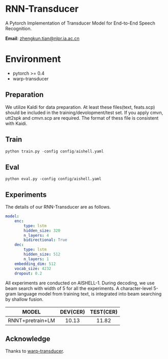 # RNN-Transducer
A Pytorch Implementation of Transducer Model for End-to-End Speech Recognition. 

**Email**: zhengkun.tian@nlpr.ia.ac.cn

# Environment
- pytorch >= 0.4
- warp-transducer

## Preparation
We utilize Kaldi for data preparation. At least these files(text, feats.scp) should be included in the training/devolopment/test set. If you apply cmvn, utt2spk and cmvn.scp are required. The format of thess file is consistent with Kaidi.


## Train
```python
python train.py -config config/aishell.yaml
```

## Eval
```
python eval.py -config config/aishell.yaml
```

## Experiments
The details of our RNN-Transducer are as follows.
```yaml
model:
    enc:
        type: lstm
        hidden_size: 320
        n_layers: 4
        bidirectional: True
    dec:
        type: lstm
        hidden_size: 512
        n_layers: 1
    embedding_dim: 512
    vocab_size: 4232
    dropout: 0.2
```
All experiments are conducted on AISHELL-1. During decoding, we use beam search with width of 5 for all the experiments. A character-level 5-gram language model from training text, is integrated into beam searching by shallow fusion. 

| MODEL | DEV(CER) | TEST(CER) |
|:---: | :---:|:---: |
| RNNT+pretrain+LM | 10.13 | 11.82 |

## Acknowledge
Thanks to [warp-transducer](https://github.com/HawkAaron/warp-transducer).
